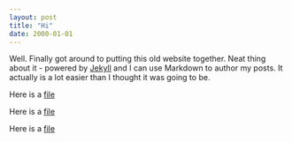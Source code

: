 ```yaml
---
layout: post
title: "Hi"
date: 2000-01-01
---
```


Well. Finally got around to putting this old website together. Neat thing about it - powered by [Jekyll](http://jekyllrb.com) and I can use Markdown to author my posts. It actually is a lot easier than I thought it was going to be.

Here is a [file]({{site.baseurl}}/a.pdf)

Here is a [file]({{site.baseurl}}/_posts/a.pdf)

Here is a [file](/a.pdf)
